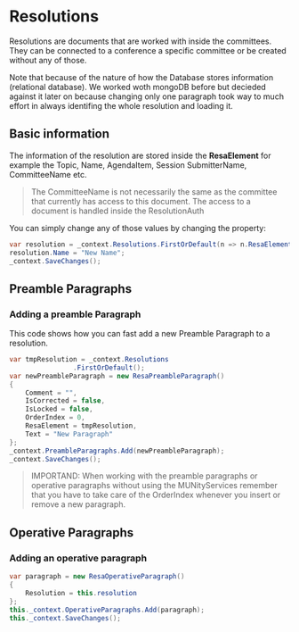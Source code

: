 # Resolutions

Resolutions are documents that are worked with inside the committees. They can be connected to a conference a specific committee or be created without any of those.

Note that because of the nature of how the Database stores information (relational database). We worked woth mongoDB before but decieded against it later on because changing only one paragraph took way to much effort in always identifing the whole resolution and loading it.

## Basic information

The information of the resolution are stored inside the __ResaElement__ for example the Topic, Name, AgendaItem, Session SubmitterName, CommitteeName etc.

> The CommitteeName is not necessarily the same as the committee that currently has access to this document. The access to a document is handled inside the ResolutionAuth

You can simply change any of those values by changing the property:

```c#
var resolution = _context.Resolutions.FirstOrDefault(n => n.ResaElementId == "ID HERE");
resolution.Name = "New Name";
_context.SaveChanges();
```

## Preamble Paragraphs

### Adding a preamble Paragraph

This code shows how you can fast add a new Preamble Paragraph to a resolution.

```C#
var tmpResolution = _context.Resolutions
                .FirstOrDefault();
var newPreambleParagraph = new ResaPreambleParagraph()
{
    Comment = "",
    IsCorrected = false,
    IsLocked = false,
    OrderIndex = 0,
    ResaElement = tmpResolution,
    Text = "New Paragraph"
};
_context.PreambleParagraphs.Add(newPreambleParagraph);
_context.SaveChanges();
```

> IMPORTAND: When working with the preamble paragraphs or operative paragraphs without using the MUNityServices remember that you have to take care of the OrderIndex whenever you insert or remove a new paragraph.

## Operative Paragraphs

### Adding an operative paragraph

```c#
var paragraph = new ResaOperativeParagraph()
{
    Resolution = this.resolution
};
this._context.OperativeParagraphs.Add(paragraph);
this._context.SaveChanges();
```